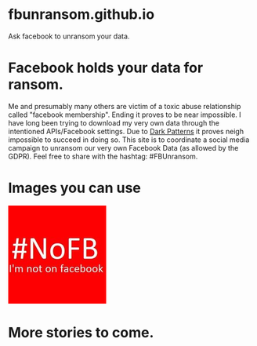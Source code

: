 # fbunransom.github.io
Ask facebook to unransom your data.

# Facebook holds your data for ransom.

Me and presumably many others are victim of a toxic abuse relationship called "facebook membership". Ending it proves to be near impossible. I have long been trying to download my very own data through the intentioned APIs/Facebook settings. Due to [Dark Patterns](https://www.darkpatterns.org/) it proves neigh impossible to succeed in doing so. This site is to coordinate a social media campaign to unransom our very own Facebook Data (as allowed by the GDPR). Feel free to share with the hashtag: #FBUnransom.

# Images you can use

![Red with white letters image of #NotOnFacebook #NOFB](https://github.com/fbunransom/fbunransom.github.io/raw/main/assets/images/not%20on%20fb.jpg)

# More stories to come.

